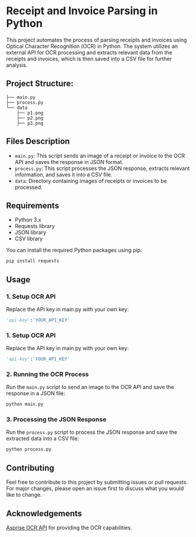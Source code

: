 # Receipt and Invoice Parsing in Python
This project automates the process of parsing receipts and invoices using Optical Character Recognition (OCR) in Python. The system utilizes an external API for OCR processing and extracts relevant data from the receipts and invoices, which is then saved into a CSV file for further analysis.

## Project Structure:
```arduino
├── main.py
├── process.py
└── data
    ├── p1.png
    ├── p2.png
    ├── p3.png
```

## Files Description

- `main.py`: This script sends an image of a receipt or invoice to the OCR API and saves the response in JSON format.
- `process.py`: This script processes the JSON response, extracts relevant information, and saves it into a CSV file.
- `data`: Directory containing images of receipts or invoices to be processed.

## Requirements

- Python 3.x
- Requests library
- JSON library
- CSV library

You can install the required Python packages using pip:

```bash
pip install requests
```
## Usage
### 1. Setup OCR API
Replace the API key in main.py with your own key:
```python
'api-key':'YOUR_API_KEY'
```
### 1. Setup OCR API
Replace the API key in main.py with your own key:
```python
'api-key':'YOUR_API_KEY'
```
### 2. Running the OCR Process
Run the `main.py` script to send an image to the OCR API and save the response in a JSON file:
```python
python main.py
```
### 3. Processing the JSON Response
Run the `process.py` script to process the JSON response and save the extracted data into a CSV file:
```python
python process.py
```
## Contributing
Feel free to contribute to this project by submitting issues or pull requests. For major changes, please open an issue first to discuss what you would like to change.
## Acknowledgements
[Asprise OCR API](https://asprise.com/) for providing the OCR capabilities.

  

